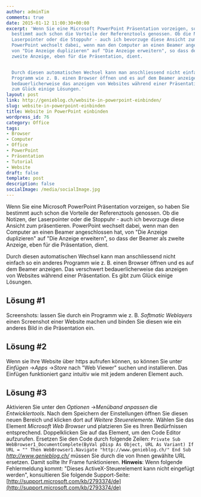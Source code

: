 ```yaml
---
author: adminTim
comments: true
date: 2015-01-12 11:00:30+00:00
excerpt: 'Wenn Sie eine Microsoft PowerPoint Präsentation vorzeigen, so haben Sie
  bestimmt auch schon die Vorteile der Referenztools genossen. Ob die Notizen, der
  Laserpointer oder die Stoppuhr - auch ich bevorzuge diese Ansicht zum präsentieren.
  PowerPoint wechselt dabei, wenn man den Computer an einen Beamer angeschlossen hat,
  von "Die Anzeige duplizieren" auf "Die Anzeige erweitern", so dass der Beamer als
  zweite Anzeige, eben für die Präsentation, dient.


  Durch diesen automatischen Wechsel kann man anschliessend nicht einfach so ein anderes
  Programm wie z. B. einen Browser öffnen und es auf dem Beamer anzeigen. Das verschwert
  bedauerlicherweise das anzeigen von Websites während einer Präsentation. Es gibt
  zum Glück einige Lösungen.'
layout: post
link: http://genieblog.ch/website-in-powerpoint-einbinden/
slug: website-in-powerpoint-einbinden
title: Website in PowerPoint einbinden
wordpress_id: 76
category: Office
tags:
- Browser
- Computer
- Office
- PowerPoint
- Präsentation
- Tutorial
- Website
draft: false
template: post
description: false
socialImage: /media/socialImage.jpg
---
```


Wenn Sie eine Microsoft PowerPoint Präsentation vorzeigen, so haben Sie bestimmt auch schon die Vorteile der Referenztools genossen. Ob die Notizen, der Laserpointer oder die Stoppuhr - auch ich bevorzuge diese Ansicht zum präsentieren. PowerPoint wechselt dabei, wenn man den Computer an einen Beamer angeschlossen hat, von "Die Anzeige duplizieren" auf "Die Anzeige erweitern", so dass der Beamer als zweite Anzeige, eben für die Präsentation, dient.

Durch diesen automatischen Wechsel kann man anschliessend nicht einfach so ein anderes Programm wie z. B. einen Browser öffnen und es auf dem Beamer anzeigen. Das verschwert bedauerlicherweise das anzeigen von Websites während einer Präsentation. Es gibt zum Glück einige Lösungen.



## Lösung #1


Screenshots: lassen Sie durch ein Programm wie z. B. _Softmatic Weblayers_ einen Screenshot einer Website machen und binden Sie diesen wie ein anderes Bild in die Präsentation ein.



## Lösung #2


Wenn sie Ihre Website über https aufrufen können, so können Sie unter _Einfügen_ ->_Apps_ ->_Store_ nach "Web Viewer" suchen und installieren. Das Einfügen funktioniert ganz intuitiv wie mit jedem anderen Element auch.



## Lösung #3


Aktivieren Sie unter den _Optionen_ ->_Menüband anpassen_ die _Entwicklertools_. Nach dem Speichern der Einstellungen öffnen Sie diesen neuen Bereich und klicken dort auf _Weitere Steuerelemente_. Wählen Sie das Element _Microsoft Web Browser_ und platzieren Sie es Ihren Bedürfnissen entsprechend. Doppelklicken Sie auf das Element, um den Code Editor aufzurufen. Ersetzen Sie den Code durch folgende Zeilen:
`Private Sub WebBrowser1_DocumentComplete(ByVal pDisp As Object, URL As Variant)
If URL = "" Then WebBrowser1.Navigate "http://www.genieblog.ch/"
End Sub`
_http://www.genieblog.ch/_ müssen Sie durch die von Ihnen gewählte URL ersetzen. Damit sollte Ihr Frame funktionieren.
**Hinweis**: Wenn folgende Fehlermeldung kommt: "Dieses ActiveX-Steuerelement kann nicht eingefügt werden", konsultieren Sie folgende Support-Seite: [http://support.microsoft.com/kb/2793374/de](http://support.microsoft.com/kb/2793374/de)
